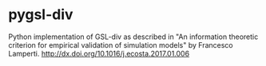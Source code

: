 # pygsl-div
Python implementation of GSL-div as described in "An information theoretic criterion for empirical validation of simulation models" by Francesco Lamperti. http://dx.doi.org/10.1016/j.ecosta.2017.01.006
